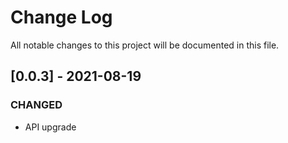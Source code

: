 # Change Log

All notable changes to this project will be documented in this file.

## [0.0.3] - 2021-08-19
### CHANGED
- API upgrade